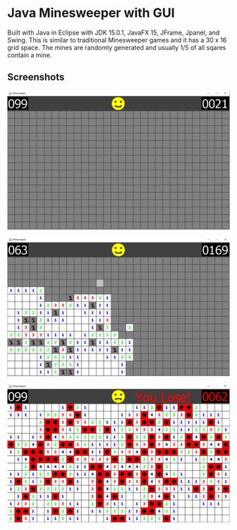 # Java Minesweeper with GUI

Built with Java in Eclipse with JDK 15.0.1, JavaFX 15, JFrame, Jpanel, and Swing. This is similar to traditional Minesweeper games and it has a 30 x 16 grid space. The mines are randomly generated and usually 1/5 of all sqares contain a mine.

## Screenshots

![](images/Minesweeper1.PNG)

![](images/Minesweeper2.PNG)

![](images/Minesweeper3.PNG)